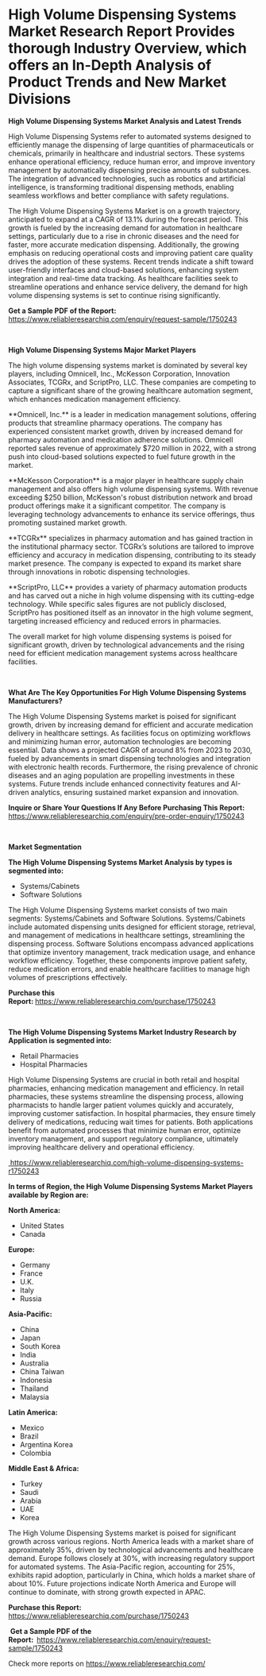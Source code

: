<p><h1>High Volume Dispensing Systems Market Research Report Provides thorough Industry Overview, which offers an In-Depth Analysis of Product Trends and New Market Divisions</h1></p><p><strong>High Volume Dispensing Systems Market Analysis and Latest Trends</strong></p>
<p><p>High Volume Dispensing Systems refer to automated systems designed to efficiently manage the dispensing of large quantities of pharmaceuticals or chemicals, primarily in healthcare and industrial sectors. These systems enhance operational efficiency, reduce human error, and improve inventory management by automatically dispensing precise amounts of substances. The integration of advanced technologies, such as robotics and artificial intelligence, is transforming traditional dispensing methods, enabling seamless workflows and better compliance with safety regulations.</p><p>The High Volume Dispensing Systems Market is on a growth trajectory, anticipated to expand at a CAGR of 13.1% during the forecast period. This growth is fueled by the increasing demand for automation in healthcare settings, particularly due to a rise in chronic diseases and the need for faster, more accurate medication dispensing. Additionally, the growing emphasis on reducing operational costs and improving patient care quality drives the adoption of these systems. Recent trends indicate a shift toward user-friendly interfaces and cloud-based solutions, enhancing system integration and real-time data tracking. As healthcare facilities seek to streamline operations and enhance service delivery, the demand for high volume dispensing systems is set to continue rising significantly.</p></p>
<p><strong>Get a Sample PDF of the Report:&nbsp;</strong> <a href="https://www.reliableresearchiq.com/enquiry/request-sample/1750243?utm_campaign=2253&utm_medium=2&utm_source=Github&utm_content=ia&utm_term=03032025&utm_id=high-volume-dispensing-systems">https://www.reliableresearchiq.com/enquiry/request-sample/1750243</a></p>
<p>&nbsp;</p>
<p><strong>High Volume Dispensing Systems Major Market Players</strong></p>
<p><p>The high volume dispensing systems market is dominated by several key players, including Omnicell, Inc., McKesson Corporation, Innovation Associates, TCGRx, and ScriptPro, LLC. These companies are competing to capture a significant share of the growing healthcare automation segment, which enhances medication management efficiency.</p><p>**Omnicell, Inc.** is a leader in medication management solutions, offering products that streamline pharmacy operations. The company has experienced consistent market growth, driven by increased demand for pharmacy automation and medication adherence solutions. Omnicell reported sales revenue of approximately $720 million in 2022, with a strong push into cloud-based solutions expected to fuel future growth in the market.</p><p>**McKesson Corporation** is a major player in healthcare supply chain management and also offers high volume dispensing systems. With revenue exceeding $250 billion, McKesson's robust distribution network and broad product offerings make it a significant competitor. The company is leveraging technology advancements to enhance its service offerings, thus promoting sustained market growth.</p><p>**TCGRx** specializes in pharmacy automation and has gained traction in the institutional pharmacy sector. TCGRx’s solutions are tailored to improve efficiency and accuracy in medication dispensing, contributing to its steady market presence. The company is expected to expand its market share through innovations in robotic dispensing technologies.</p><p>**ScriptPro, LLC** provides a variety of pharmacy automation products and has carved out a niche in high volume dispensing with its cutting-edge technology. While specific sales figures are not publicly disclosed, ScriptPro has positioned itself as an innovator in the high volume segment, targeting increased efficiency and reduced errors in pharmacies.</p><p>The overall market for high volume dispensing systems is poised for significant growth, driven by technological advancements and the rising need for efficient medication management systems across healthcare facilities.</p></p>
<p>&nbsp;</p>
<p><strong>What Are The Key Opportunities For High Volume Dispensing Systems Manufacturers?</strong></p>
<p><p>The High Volume Dispensing Systems market is poised for significant growth, driven by increasing demand for efficient and accurate medication delivery in healthcare settings. As facilities focus on optimizing workflows and minimizing human error, automation technologies are becoming essential. Data shows a projected CAGR of around 8% from 2023 to 2030, fueled by advancements in smart dispensing technologies and integration with electronic health records. Furthermore, the rising prevalence of chronic diseases and an aging population are propelling investments in these systems. Future trends include enhanced connectivity features and AI-driven analytics, ensuring sustained market expansion and innovation.</p></p>
<p><strong>Inquire or Share Your Questions If Any Before Purchasing This Report:</strong> <a href="https://www.reliableresearchiq.com/enquiry/pre-order-enquiry/1750243?utm_campaign=2253&utm_medium=2&utm_source=Github&utm_content=ia&utm_term=03032025&utm_id=high-volume-dispensing-systems">https://www.reliableresearchiq.com/enquiry/pre-order-enquiry/1750243</a></p>
<p>&nbsp;</p>
<p><strong>Market Segmentation</strong></p>
<p><strong>The High Volume Dispensing Systems Market Analysis by types is segmented into:</strong></p>
<p><ul><li>Systems/Cabinets</li><li>Software Solutions</li></ul></p>
<p><p>The High Volume Dispensing Systems market consists of two main segments: Systems/Cabinets and Software Solutions. Systems/Cabinets include automated dispensing units designed for efficient storage, retrieval, and management of medications in healthcare settings, streamlining the dispensing process. Software Solutions encompass advanced applications that optimize inventory management, track medication usage, and enhance workflow efficiency. Together, these components improve patient safety, reduce medication errors, and enable healthcare facilities to manage high volumes of prescriptions effectively.</p></p>
<p><strong>Purchase this Report:&nbsp;</strong><a href="https://www.reliableresearchiq.com/purchase/1750243?utm_campaign=2253&utm_medium=2&utm_source=Github&utm_content=ia&utm_term=03032025&utm_id=high-volume-dispensing-systems">https://www.reliableresearchiq.com/purchase/1750243</a></p>
<p>&nbsp;</p>
<p><strong>The High Volume Dispensing Systems Market Industry Research by Application is segmented into:</strong></p>
<p><ul><li>Retail Pharmacies</li><li>Hospital Pharmacies</li></ul></p>
<p><p>High Volume Dispensing Systems are crucial in both retail and hospital pharmacies, enhancing medication management and efficiency. In retail pharmacies, these systems streamline the dispensing process, allowing pharmacists to handle larger patient volumes quickly and accurately, improving customer satisfaction. In hospital pharmacies, they ensure timely delivery of medications, reducing wait times for patients. Both applications benefit from automated processes that minimize human error, optimize inventory management, and support regulatory compliance, ultimately improving healthcare delivery and operational efficiency.</p></p>
<p><a href="https://www.reliableresearchiq.com/high-volume-dispensing-systems-r1750243?utm_campaign=2253&utm_medium=2&utm_source=Github&utm_content=ia&utm_term=03032025&utm_id=high-volume-dispensing-systems">&nbsp;https://www.reliableresearchiq.com/high-volume-dispensing-systems-r1750243</a></p>
<p><strong>In terms of Region, the High Volume Dispensing Systems Market Players available by Region are:</strong></p>
<p>
    <p> <strong> North America: </strong>
        <ul>
            <li>United States</li>
            <li>Canada</li>
        </ul>
        </p> 
    <p> <strong> Europe: </strong>
        <ul>
            <li>Germany</li>
            <li>France</li>
            <li>U.K.</li>
            <li>Italy</li>
            <li>Russia</li>
        </ul>
        </p> 
    <p> <strong> Asia-Pacific: </strong>
        <ul>
            <li>China</li>
            <li>Japan</li>
            <li>South Korea</li>
            <li>India</li>
            <li>Australia</li>
            <li>China Taiwan</li>
            <li>Indonesia</li>
            <li>Thailand</li>
            <li>Malaysia</li>
        </ul>
        </p> 
    <p> <strong> Latin America: </strong>
        <ul>
            <li>Mexico</li>
            <li>Brazil</li>
            <li>Argentina Korea</li>
            <li>Colombia</li>
        </ul>
        </p> 
    <p> <strong> Middle East & Africa: </strong>
        <ul>
            <li>Turkey</li>
            <li>Saudi</li>
            <li>Arabia</li>
            <li>UAE</li>
            <li>Korea</li>
        </ul>
    </p>
    </p>
<p><p>The High Volume Dispensing Systems market is poised for significant growth across various regions. North America leads with a market share of approximately 35%, driven by technological advancements and healthcare demand. Europe follows closely at 30%, with increasing regulatory support for automated systems. The Asia-Pacific region, accounting for 25%, exhibits rapid adoption, particularly in China, which holds a market share of about 10%. Future projections indicate North America and Europe will continue to dominate, with strong growth expected in APAC.</p></p>
<p><strong>Purchase this Report: </strong><a href="https://www.reliableresearchiq.com/purchase/1750243?utm_campaign=2253&utm_medium=2&utm_source=Github&utm_content=ia&utm_term=03032025&utm_id=high-volume-dispensing-systems">https://www.reliableresearchiq.com/purchase/1750243</a></p>
<p>&nbsp;<strong>Get a Sample PDF of the Report:&nbsp;&nbsp;</strong><a href="https://www.reliableresearchiq.com/enquiry/request-sample/1750243?utm_campaign=2253&utm_medium=2&utm_source=Github&utm_content=ia&utm_term=03032025&utm_id=high-volume-dispensing-systems">https://www.reliableresearchiq.com/enquiry/request-sample/1750243</a></p>
<p><strong></strong></p>
<p>Check more reports on <a href="https://www.reliableresearchiq.com/?utm_campaign=2253&utm_medium=2&utm_source=Github&utm_content=ia&utm_term=03032025&utm_id=high-volume-dispensing-systems">https://www.reliableresearchiq.com/</a></p>